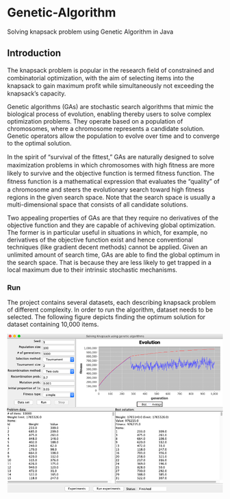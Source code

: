 # Genetic-Algorithm
Solving knapsack problem using Genetic Algorithm in Java

## Introduction

The knapsack problem is popular in the research ﬁeld of constrained and combinatorial optimization, with the aim of selecting items into the knapsack to gain maximum proﬁt while simultaneously not exceeding the knapsack’s capacity. 

Genetic algorithms (GAs) are stochastic search algorithms that mimic the biological process of evolution, enabling thereby users to solve complex optimization problems. They operate based on a population of chromosomes, where a chromosome represents a candidate solution. Genetic operators allow the population to evolve over time and to converge to the optimal solution. 

In the spirit of “survival of the ﬁttest,” GAs are naturally designed to solve maximization problems in which chromosomes with high ﬁtness are more likely to survive and the objective function is termed ﬁtness function. The ﬁtness function is a mathematical expression that evaluates the “quality” of a chromosome and steers the evolutionary search toward high ﬁtness regions in the given search space. Note that the search space is usually a multi-dimensional space that consists of all candidate solutions. 

Two appealing properties of GAs are that they require no derivatives of the objective function and they are capable of achiveving global optimization. The former is in particular useful in situations in which, for example, no derivatives of the objective function exist and hence conventional techniques (like gradient decent methods) cannot be applied. Given an unlimited amount of search time, GAs are able to ﬁnd the global optimum in the search space. That is because they are less likely to get trapped in a local maximum due to their intrinsic stochastic mechanisms.

### Run

The project contains several datasets, each describing knapsack problem of different complexity. In order to run the algorithm, dataset needs to be selected. The following figure depicts finding the optimum solution for dataset containing 10,000 items.


<p align="center"><img src="https://raw.githubusercontent.com/IbrahimMuzaferija/Genetic-Algorithm/master/main.png"></p>
